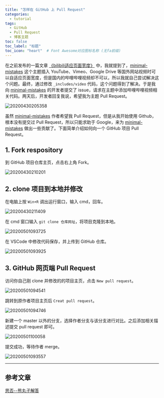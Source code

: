 ```yaml
---
title: "怎样在 GitHub 上 Pull Request"
categories:
  - tutorial
tags:
  - GitHub
  - Pull Request
  - 博客主题
toc: false
toc_label: "标题"
toc_icon: "heart"  # Font Awesome对应图标名称 (无fa前缀)	
---
```

在之前发布的一篇文章 [《bilibili适应页面宽度》][1] 中，我就提到了，[minimal-mistakes][2] 这个主题插入 YouTube、Vimeo、Google Drive 等国外网站视频时可以自适应页面宽度，但是国内的哔哩哔哩视频却不可以，所以我就自己尝试解决这个问题。最终，通过修改 `_includes/video` 代码，这个问题得到了解决。于是我向 [minimal-mistakes][2] 的开发者提交了 issue，请求在主题中添加哔哩哔哩视频相关代码。两天后，开发者回复我说，希望我为主题 Pull Request。

![20200430205358](https://cdn.jsdelivr.net/gh/sunete/imghost/img20200430205358.png)

虽然 [minimal-mistakes][2] 作者希望我 Pull Request，但是从我开始使用 Github，根本没有提交过 Pull Request，所以只能求助于 Google，来为 [minimal-mistakes][2] 做出一些贡献了。下面简单介绍如何向一个 GitHub 项目 Pull Request。

## 1. Fork respository
到 GitHub 项目仓库主页，点击右上角 Fork。

![20200430210201](https://cdn.jsdelivr.net/gh/sunete/imghost/img20200430210201.png)

## 2. clone 项目到本地并修改
在电脑上按 `Win+R` 调出运行窗口，输入 cmd，回车。

![20200430211409](https://cdn.jsdelivr.net/gh/sunete/imghost/img20200430211409.png)

在 cmd 窗口输入 `git clone 仓库网址`，将项目克隆到本地。

![20200501093725](https://cdn.jsdelivr.net/gh/sunete/imghost/img20200501093725.png)

在 VSCode 中修改代码保存，并上传到 GitHub 仓库。

![20200501093925](https://cdn.jsdelivr.net/gh/sunete/imghost/img20200501093925.png)

## 3. GitHub 网页端 Pull Request
访问你自己刚 clone 并修改的的项目主页，点击 `New pull request`。

![20200501094541](https://cdn.jsdelivr.net/gh/sunete/imghost/img20200501094541.png)

跳转到原作者项目主页后 `Creat pull request`。

![20200501094746](https://cdn.jsdelivr.net/gh/sunete/imghost/img20200501094746.png)

新建一个 master 以外的分支，选择作者分支与该分支进行对比。之后添加相关描述提交 pull request 即可。

![20200501100058](https://cdn.jsdelivr.net/gh/sunete/imghost/img20200501100058.png)

提交成功，等待作者 merge。

![20200501093557](https://cdn.jsdelivr.net/gh/sunete/imghost/img20200501093557.png)



---
## 参考文章

[思否--熊丸子解答](https://segmentfault.com/q/1010000006216219)


[1]: https://sunete.github.io/tutorial/bilibili-video-adapts-to-the-width/
[2]: https://github.com/mmistakes/minimal-mistakes